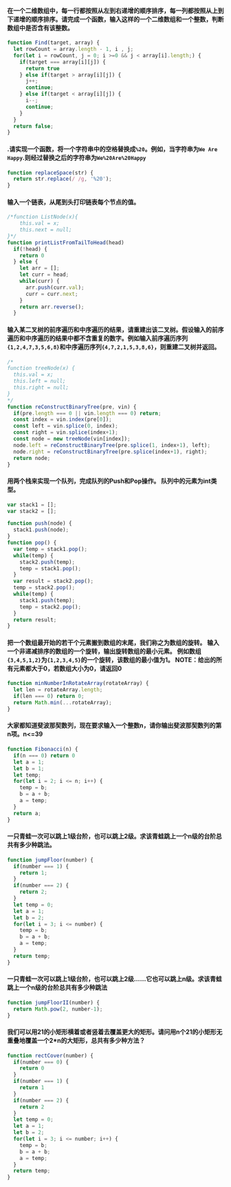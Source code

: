 #### 在一个二维数组中，每一行都按照从左到右递增的顺序排序，每一列都按照从上到下递增的顺序排序。请完成一个函数，输入这样的一个二维数组和一个整数，判断数组中是否含有该整数。

```js
function Find(target, array) {
  let rowCount = array.length - 1, i , j;
  for(let i = rowCount, j = 0; i >=0 && j < array[i].length;) {
    if(target === array[i][j]) {
      return true
    } else if(target > array[i][j]) {
      j++;
      continue;
    } else if(target < array[i][j]) {
      i--;
      continue;
    }
  }
  return false;
}
```

#### .请实现一个函数，将一个字符串中的空格替换成`%20`。例如，当字符串为`We Are Happy`.则经过替换之后的字符串为`We%20Are%20Happy`

```js
function replaceSpace(str) {
  return str.replace(/ /g, '%20');
}
```

#### 输入一个链表，从尾到头打印链表每个节点的值。

```js
/*function ListNode(x){
    this.val = x;
    this.next = null;
}*/
function printListFromTailToHead(head)
  if(!head) {
    return 0
  } else {
    let arr = [];
    let curr = head;
    while(curr) {
      arr.push(curr.val);
      curr = curr.next;
    }
    return arr.reverse();
  }
```

#### 输入某二叉树的前序遍历和中序遍历的结果，请重建出该二叉树。假设输入的前序遍历和中序遍历的结果中都不含重复的数字。例如输入前序遍历序列`{1,2,4,7,3,5,6,8}`和中序遍历序列`{4,7,2,1,5,3,8,6}`，则重建二叉树并返回。

```js
/*
function treeNode(x) {
  this.val = x;
  this.left = null;
  this.right = null;
}
*/
function reConstructBinaryTree(pre, vin) {
  if(pre.length === 0 || vin.length === 0) return;
  const index = vin.index(pre[0]);
  const left = vin.splice(0, index);
  const right = vin.splice(index+1);
  const node = new treeNode(vin[index]);
  node.left = reConstructBinaryTree(pre.splice(1, index+1), left);
  node.right = reConstructBinaryTree(pre.splice(index+1), right);
  return node;
}

```

#### 用两个栈来实现一个队列，完成队列的Push和Pop操作。 队列中的元素为int类型。

```js
var stack1 = [];
var stack2 = [];

function push(node) {
  stack1.push(node);
}
function pop() {
  var temp = stack1.pop();
  while(temp) {
    stack2.push(temp);
    temp = stack1.pop();
  }
  var result = stack2.pop();
  temp = stack2.pop();
  while(temp) {
    stack1.push(temp);
    temp = stack2.pop();
  }
  return result;
}
```

#### 把一个数组最开始的若干个元素搬到数组的末尾，我们称之为数组的旋转。 输入一个非递减排序的数组的一个旋转，输出旋转数组的最小元素。 例如数组`{3,4,5,1,2}`为`{1,2,3,4,5}`的一个旋转，该数组的最小值为1。 NOTE：给出的所有元素都大于0，若数组大小为0，请返回0

```js
function minNumberInRotateArray(rotateArray) {
  let len = rotateArray.length;
  if(len === 0) return 0;
  return Math.min(...rotateArray);
}
```

#### 大家都知道斐波那契数列，现在要求输入一个整数n，请你输出斐波那契数列的第n项。n<=39

```js
function Fibonacci(n) {
  if(n === 0) return 0
  let a = 1; 
  let b = 1;
  let temp;
  for(let i = 2; i <= n; i++) {
    temp = b;
    b = a + b;
    a = temp;
  }
  return a;
}
```
#### 一只青蛙一次可以跳上1级台阶，也可以跳上2级。求该青蛙跳上一个n级的台阶总共有多少种跳法。

```js
function jumpFloor(number) {
  if(number === 1) {
    return 1;
  }
  if(number === 2) {
    return 2;
  }
  let temp = 0;
  let a = 1;
  let b = 2;
  for(let i = 3; i <= number) {
    temp = b;
    b = a + b;
    a = temp;
  }
  return temp;
}
```

#### 一只青蛙一次可以跳上1级台阶，也可以跳上2级……它也可以跳上n级。求该青蛙跳上一个n级的台阶总共有多少种跳法

```js
function jumpFloorII(number) {
  return Math.pow(2, number-1);
}
```

#### 我们可以用21的小矩形横着或者竖着去覆盖更大的矩形。请问用n个21的小矩形无重叠地覆盖一个2*n的大矩形，总共有多少种方法？

```js
function rectCover(number) {
  if(number === 0) {
    return 0
  }
  if(number === 1) {
    return 1
  }
  if(number === 2) {
    return 2
  }
  let temp = 0;
  let a = 1;
  let b = 2;
  for(let i = 3; i <= number; i++) {
    temp = b;
    b = a + b;
    a = temp;
  }
  return temp;
}
```



